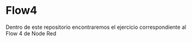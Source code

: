# Flow4
Dentro de este repositorio encontraremos el ejercicio correspondiente al Flow 4 de Node Red
